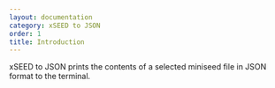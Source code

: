 ```yaml
---
layout: documentation
category: xSEED to JSON
order: 1
title: Introduction
---
```


xSEED to JSON prints the contents of a selected miniseed file in JSON format to the terminal.